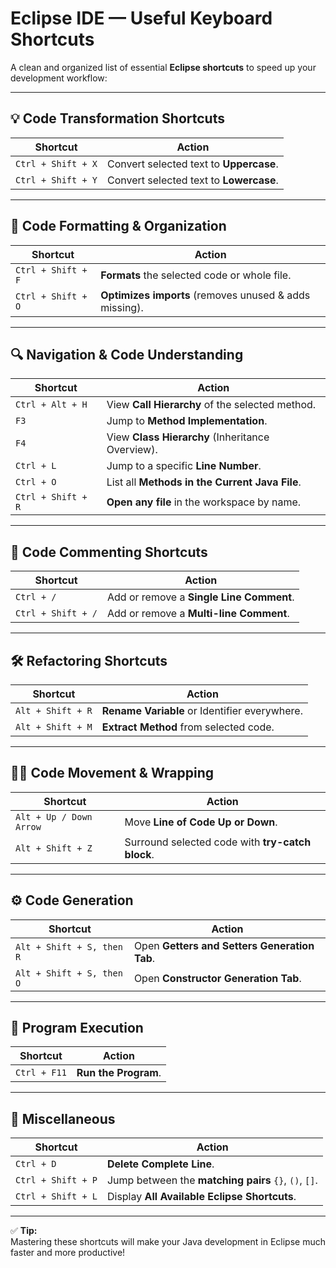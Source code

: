 
# Eclipse IDE — Useful Keyboard Shortcuts

A clean and organized list of essential **Eclipse shortcuts** to speed up your development workflow:

---

## 💡 Code Transformation Shortcuts

| Shortcut              | Action                                     |
|------------------------|---------------------------------------------|
| `Ctrl + Shift + X`     | Convert selected text to **Uppercase**.     |
| `Ctrl + Shift + Y`     | Convert selected text to **Lowercase**.     |

---

## 🧹 Code Formatting & Organization

| Shortcut              | Action                                     |
|------------------------|---------------------------------------------|
| `Ctrl + Shift + F`     | **Formats** the selected code or whole file.|
| `Ctrl + Shift + O`     | **Optimizes imports** (removes unused & adds missing).|

---

## 🔍 Navigation & Code Understanding

| Shortcut              | Action                                     |
|------------------------|---------------------------------------------|
| `Ctrl + Alt + H`       | View **Call Hierarchy** of the selected method.|
| `F3`                   | Jump to **Method Implementation**.          |
| `F4`                   | View **Class Hierarchy** (Inheritance Overview).|
| `Ctrl + L`             | Jump to a specific **Line Number**.          |
| `Ctrl + O`             | List all **Methods in the Current Java File**.|
| `Ctrl + Shift + R`     | **Open any file** in the workspace by name.  |

---

## 🧠 Code Commenting Shortcuts

| Shortcut              | Action                                     |
|------------------------|---------------------------------------------|
| `Ctrl + /`             | Add or remove a **Single Line Comment**.    |
| `Ctrl + Shift + /`     | Add or remove a **Multi-line Comment**.      |

---

## 🛠️ Refactoring Shortcuts

| Shortcut              | Action                                     |
|------------------------|---------------------------------------------|
| `Alt + Shift + R`      | **Rename Variable** or Identifier everywhere.|
| `Alt + Shift + M`      | **Extract Method** from selected code.       |

---

## 🏃‍♂️ Code Movement & Wrapping

| Shortcut              | Action                                     |
|------------------------|---------------------------------------------|
| `Alt + Up / Down Arrow`| Move **Line of Code Up or Down**.           |
| `Alt + Shift + Z`      | Surround selected code with **try-catch block**.|

---

## ⚙️ Code Generation

| Shortcut                    | Action                                       |
|------------------------------|-----------------------------------------------|
| `Alt + Shift + S, then R`     | Open **Getters and Setters Generation Tab**.  |
| `Alt + Shift + S, then O`     | Open **Constructor Generation Tab**.         |

---

## 🏁 Program Execution

| Shortcut              | Action                                     |
|------------------------|---------------------------------------------|
| `Ctrl + F11`           | **Run the Program**.                       |

---

## 🧾 Miscellaneous

| Shortcut              | Action                                     |
|------------------------|---------------------------------------------|
| `Ctrl + D`             | **Delete Complete Line**.                  |
| `Ctrl + Shift + P`     | Jump between the **matching pairs** `{}`, `()`, `[]`.|
| `Ctrl + Shift + L`     | Display **All Available Eclipse Shortcuts**.|

---

✅ **Tip:**  
Mastering these shortcuts will make your Java development in Eclipse much faster and more productive!
